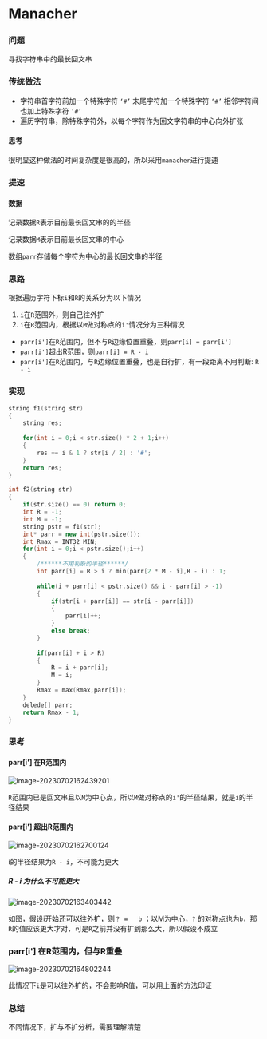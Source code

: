 # Manacher

### 问题

寻找字符串中的最长回文串

### 传统做法

- 字符串首字符前加一个特殊字符 `‘#’` 末尾字符加一个特殊字符 `‘#’` 相邻字符间也加上特殊字符 `‘#’`
- 遍历字符串，除特殊字符外，以每个字符作为回文字符串的中心向外扩张

#### 思考

很明显这种做法的时间复杂度是很高的，所以采用`manacher`进行提速

### 提速

#### 数据

记录数据`R`表示目前最长回文串的的半径

记录数据`M`表示目前最长回文串的中心

数组`parr`存储每个字符为中心的最长回文串的半径

### 思路

根据遍历字符下标`i`和`R`的关系分为以下情况

1. `i`在`R`范围外，则自己往外扩
2. `i`在`R`范围内，根据以`M`做对称点的`i'`情况分为三种情况

- `parr[i']`在`R`范围内，但不与`R`边缘位置重叠，则`parr[i] = parr[i']`
- `parr[i']`超出R范围，则`parr[i] = R - i`
- `parr[i']`在`R`范围内，与`R`边缘位置重叠，也是自行扩，有一段距离不用判断: `R - i`

### 实现

```c++
string f1(string str)
{
    string res;
    
	for(int i = 0;i < str.size() * 2 + 1;i++)
    {
        res += i & 1 ? str[i / 2] : '#';
    }
    return res;
}

int f2(string str)
{
    if(str.size() == 0) return 0;
    int R = -1;
    int M = -1;
    string pstr = f1(str);
    int* parr = new int(pstr.size());
    int Rmax = INT32_MIN;
    for(int i = 0;i < pstr.size();i++)
    {
        /******不用判断的半径******/
        int parr[i] = R > i ? min(parr[2 * M - i],R - i) : 1;
        
        while(i + parr[i] < pstr.size() && i - parr[i] > -1)
        {
            if(str[i + parr[i]] == str[i - parr[i]])
            {
                parr[i]++;
            }
            else break;
        }
    	
        if(parr[i] + i > R)
        {
            R = i + parr[i];
            M = i;
        }
        Rmax = max(Rmax,parr[i]);
    }
    delede[] parr;
    return Rmax - 1;
}
```

### 思考

#### parr[i'] 在R范围内

![image-20230702162439201](C:\Users\ZZZXXXJJ\AppData\Roaming\Typora\typora-user-images\image-20230702162439201.png)

`R`范围内已是回文串且以`M`为中心点，所以`M`做对称点的`i'`的半径结果，就是`i`的半径结果

#### parr[i'] 超出R范围内

![image-20230702162700124](C:\Users\ZZZXXXJJ\AppData\Roaming\Typora\typora-user-images\image-20230702162700124.png)

i的半径结果为`R - i`，不可能为更大

##### R - i 为什么不可能更大

![image-20230702163403442](C:\Users\ZZZXXXJJ\AppData\Roaming\Typora\typora-user-images\image-20230702163403442.png)

如图，假设i开始还可以往外扩，则`？ =   b` ；以M为中心，`?` 的对称点也为`b`，那`R`的值应该更大才对，可是`R`之前并没有扩到那么大，所以假设不成立

### parr[i'] 在R范围内，但与R重叠

![image-20230702164802244](C:\Users\ZZZXXXJJ\AppData\Roaming\Typora\typora-user-images\image-20230702164802244.png)

此情况下`i`是可以往外扩的，不会影响R值，可以用上面的方法印证

### 总结

不同情况下，扩与不扩分析，需要理解清楚
